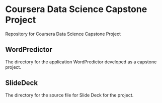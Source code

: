 # Coursera Data Science Capstone Project

Repository for Coursera Data Science Capstone Project

## WordPredictor

The directory for the application WordPredictor developed as a capstone project.

## SlideDeck

The directory for the source file for Slide Deck for the project.  

